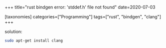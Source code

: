 +++
title="rust bindgen error: 'stddef.h' file not found"
date=2020-07-03

[taxonomies]
categories=["Programming"]
tags=["rust", "bindgen", "clang"]
+++

solution:

```sh
sudo apt-get install clang
```
